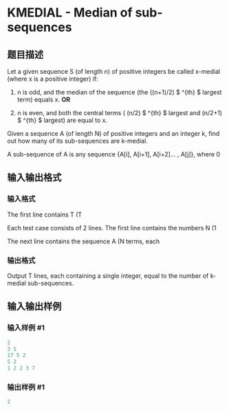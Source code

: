 # KMEDIAL - Median of sub-sequences

## 题目描述

Let a given sequence S (of length n) of positive integers be called x-medial (where x is a positive integer) if:

1. n is odd, and the median of the sequence (the ((n+1)/2) $ ^{th} $ largest term) equals x. **OR**

2. n is even, and both the central terms ( (n/2) $ ^{th} $ largest and (n/2+1) $ ^{th} $ largest) are equal to x.

Given a sequence A (of length N) of positive integers and an integer k, find out how many of its sub-sequences are k-medial.

A sub-sequence of A is any sequence {A\[i\], A\[i+1\], A\[i+2\]... , A\[j\]}, where 0

## 输入输出格式

### 输入格式

The first line contains T (T

Each test case consists of 2 lines. The first line contains the numbers N (1

The next line contains the sequence A (N terms, each

### 输出格式

Output T lines, each containing a single integer, equal to the number of k-medial sub-sequences.

## 输入输出样例

### 输入样例 #1

```cpp
2
3 5
17 5 2
5 2
1 2 2 3 7
```


### 输出样例 #1

```cpp
2
```


